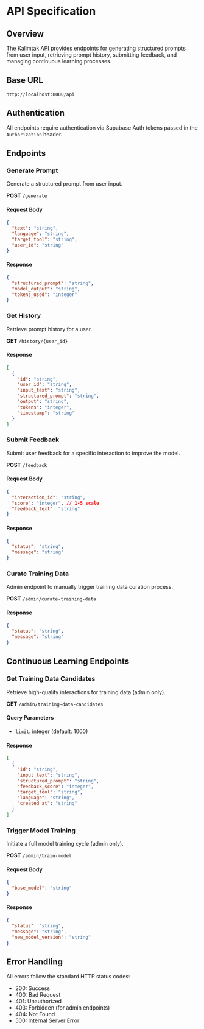 # API Specification

## Overview
The Kalimtak API provides endpoints for generating structured prompts from user input, retrieving prompt history, submitting feedback, and managing continuous learning processes.

## Base URL
```
http://localhost:8000/api
```

## Authentication
All endpoints require authentication via Supabase Auth tokens passed in the `Authorization` header.

## Endpoints

### Generate Prompt
Generate a structured prompt from user input.

**POST** `/generate`

#### Request Body
```json
{
  "text": "string",
  "language": "string",
  "target_tool": "string",
  "user_id": "string"
}
```

#### Response
```json
{
  "structured_prompt": "string",
  "model_output": "string",
  "tokens_used": "integer"
}
```

### Get History
Retrieve prompt history for a user.

**GET** `/history/{user_id}`

#### Response
```json
[
  {
    "id": "string",
    "user_id": "string",
    "input_text": "string",
    "structured_prompt": "string",
    "output": "string",
    "tokens": "integer",
    "timestamp": "string"
  }
]
```

### Submit Feedback
Submit user feedback for a specific interaction to improve the model.

**POST** `/feedback`

#### Request Body
```json
{
  "interaction_id": "string",
  "score": "integer", // 1-5 scale
  "feedback_text": "string"
}
```

#### Response
```json
{
  "status": "string",
  "message": "string"
}
```

### Curate Training Data
Admin endpoint to manually trigger training data curation process.

**POST** `/admin/curate-training-data`

#### Response
```json
{
  "status": "string",
  "message": "string"
}
```

## Continuous Learning Endpoints

### Get Training Data Candidates
Retrieve high-quality interactions for training data (admin only).

**GET** `/admin/training-data-candidates`

#### Query Parameters
- `limit`: integer (default: 1000)

#### Response
```json
[
  {
    "id": "string",
    "input_text": "string",
    "structured_prompt": "string",
    "feedback_score": "integer",
    "target_tool": "string",
    "language": "string",
    "created_at": "string"
  }
]
```

### Trigger Model Training
Initiate a full model training cycle (admin only).

**POST** `/admin/train-model`

#### Request Body
```json
{
  "base_model": "string"
}
```

#### Response
```json
{
  "status": "string",
  "message": "string",
  "new_model_version": "string"
}
```

## Error Handling
All errors follow the standard HTTP status codes:
- 200: Success
- 400: Bad Request
- 401: Unauthorized
- 403: Forbidden (for admin endpoints)
- 404: Not Found
- 500: Internal Server Error